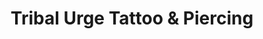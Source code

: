 ---
title: "Tribal Urge Tattoo & Piercing"
url: /augusta/tribal-urge-tattoo-and-piercing/
shop: tattoo
---